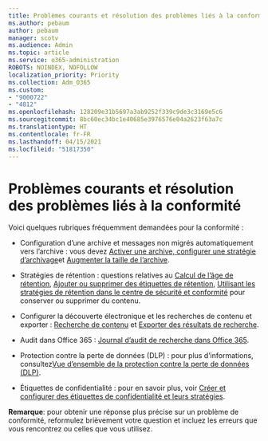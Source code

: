 ```yaml
---
title: Problèmes courants et résolution des problèmes liés à la conformité
ms.author: pebaum
author: pebaum
manager: scotv
ms.audience: Admin
ms.topic: article
ms.service: o365-administration
ROBOTS: NOINDEX, NOFOLLOW
localization_priority: Priority
ms.collection: Adm_O365
ms.custom:
- "9000722"
- "4812"
ms.openlocfilehash: 128209e31b5697a3ab9252f339c9de3c3169e5c6
ms.sourcegitcommit: 8bc60ec34bc1e40685e3976576e04a2623f63a7c
ms.translationtype: HT
ms.contentlocale: fr-FR
ms.lasthandoff: 04/15/2021
ms.locfileid: "51817350"
---
```

# <a name="compliance-common-issues-and-resolutions"></a>Problèmes courants et résolution des problèmes liés à la conformité

Voici quelques rubriques fréquemment demandées pour la conformité :

- Configuration d’une archive et messages non migrés automatiquement vers l’archive : vous devez [Activer une archive, configurer une stratégie d’archivage](https://docs.microsoft.com/microsoft-365/compliance/enable-archive-mailboxes?view=o365-worldwide)et [Augmenter la taille de l’archive](https://docs.microsoft.com/microsoft-365/compliance/enable-unlimited-archiving?view=o365-worldwide).

- Stratégies de rétention : questions relatives au [Calcul de l’âge de rétention](https://docs.microsoft.com/exchange/security-and-compliance/messaging-records-management/retention-age), [Ajouter ou supprimer des étiquettes de rétention](https://docs.microsoft.com/exchange/security-and-compliance/messaging-records-management/add-or-remove-retention-tags), [Utilisant les stratégies de rétention dans le centre de sécurité et conformité](https://docs.microsoft.com/microsoft-365/compliance/retention-policies?view=o365-worldwide) pour conserver ou supprimer du contenu.

- Configurer la découverte électronique et les recherches de contenu et exporter : [Recherche de contenu](https://docs.microsoft.com/microsoft-365/compliance/search-for-content?view=o365-worldwide) et [Exporter des résultats de recherche](https://docs.microsoft.com/microsoft-365/compliance/export-search-results?view=o365-worldwide).

- Audit dans Office 365 : [Journal d’audit de recherche dans Office 365](https://docs.microsoft.com/microsoft-365/compliance/search-the-audit-log-in-security-and-compliance?view=o365-worldwide).

- Protection contre la perte de données (DLP) : pour plus d’informations, consultez[Vue d’ensemble de la protection contre la perte de données (DLP)](https://docs.microsoft.com/microsoft-365/compliance/data-loss-prevention-policies?view=o365-worldwide).
 
- Étiquettes de confidentialité : pour en savoir plus, voir [Créer et configurer des étiquettes de confidentialité et leurs stratégies](https://docs.microsoft.com/microsoft-365/compliance/create-sensitivity-labels).

**Remarque**: pour obtenir une réponse plus précise sur un problème de conformité, reformulez brièvement votre question et incluez les erreurs que vous rencontrez ou celles que vous utilisez.
